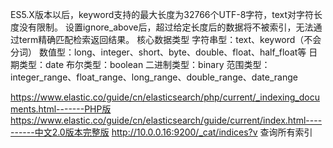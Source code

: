 ES5.X版本以后，keyword支持的最大长度为32766个UTF-8字符，text对字符长度没有限制。
设置ignore_above后，超过给定长度后的数据将不被索引，无法通过term精确匹配检索返回结果。
核心数据类型
字符串型：text、keyword（不会分词）
数值型：long、integer、short、byte、double、float、half_float等
日期类型：date
布尔类型：boolean
二进制类型：binary
范围类型：integer_range、float_range、long_range、double_range、date_range

https://www.elastic.co/guide/cn/elasticsearch/php/current/_indexing_documents.html-------PHP版
https://www.elastic.co/guide/cn/elasticsearch/guide/current/index.html----------中文2.0版本完整版
http://10.0.0.16:9200/_cat/indices?v
查询所有索引